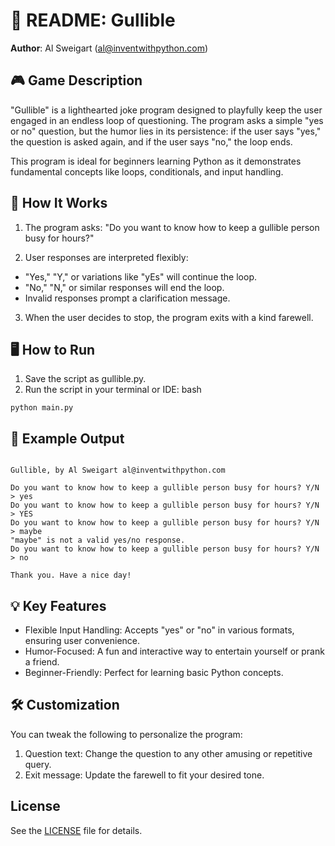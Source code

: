 # 📄 README: Gullible

**Author**: Al Sweigart (al@inventwithpython.com)

## 🎮 Game Description
"Gullible" is a lighthearted joke program designed to playfully keep the user engaged in an endless loop of questioning. The program asks a simple "yes or no" question, but the humor lies in its persistence: if the user says "yes," the question is asked again, and if the user says "no," the loop ends.

This program is ideal for beginners learning Python as it demonstrates fundamental concepts like loops, conditionals, and input handling.

## 🚀 How It Works
1. The program asks:
"Do you want to know how to keep a gullible person busy for hours?"

2. User responses are interpreted flexibly:
- "Yes," "Y," or variations like "yEs" will continue the loop.
- "No," "N," or similar responses will end the loop.
- Invalid responses prompt a clarification message.

3. When the user decides to stop, the program exits with a kind farewell.

## 🖥️ How to Run
1. Save the script as gullible.py.
2. Run the script in your terminal or IDE:
bash
```
python main.py
```
## 📸 Example Output
```plaintext

Gullible, by Al Sweigart al@inventwithpython.com  

Do you want to know how to keep a gullible person busy for hours? Y/N  
> yes  
Do you want to know how to keep a gullible person busy for hours? Y/N  
> YES  
Do you want to know how to keep a gullible person busy for hours? Y/N  
> maybe  
"maybe" is not a valid yes/no response.  
Do you want to know how to keep a gullible person busy for hours? Y/N  
> no  

Thank you. Have a nice day!
```
## 💡 Key Features

- Flexible Input Handling: Accepts "yes" or "no" in various formats, ensuring user convenience.
- Humor-Focused: A fun and interactive way to entertain yourself or prank a friend.
- Beginner-Friendly: Perfect for learning basic Python concepts.

## 🛠️ Customization
You can tweak the following to personalize the program:

1. Question text: Change the question to any other amusing or repetitive query.
2. Exit message: Update the farewell to fit your desired tone.

## License
See the [LICENSE](LICENSE) file for details.
